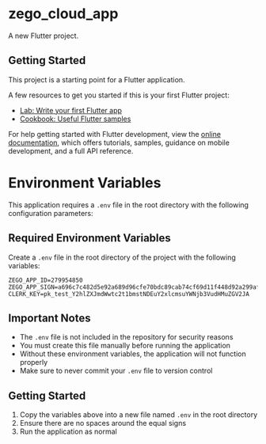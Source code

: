 # zego_cloud_app

A new Flutter project.

## Getting Started

This project is a starting point for a Flutter application.

A few resources to get you started if this is your first Flutter project:

- [Lab: Write your first Flutter app](https://docs.flutter.dev/get-started/codelab)
- [Cookbook: Useful Flutter samples](https://docs.flutter.dev/cookbook)

For help getting started with Flutter development, view the
[online documentation](https://docs.flutter.dev/), which offers tutorials,
samples, guidance on mobile development, and a full API reference.

# Environment Variables

This application requires a `.env` file in the root directory with the following configuration parameters:

## Required Environment Variables

Create a `.env` file in the root directory of the project with the following variables:

```
ZEGO_APP_ID=279954850
ZEGO_APP_SIGN=a696c7c482d5e92a689d96cfe70bdc89cab74cf69d11f448d92a299af8e6c491
CLERK_KEY=pk_test_Y2hlZXJmdWwtc2t1bmstNDEuY2xlcmsuYWNjb3VudHMuZGV2JA
```

## Important Notes

- The `.env` file is not included in the repository for security reasons
- You must create this file manually before running the application
- Without these environment variables, the application will not function properly
- Make sure to never commit your `.env` file to version control

## Getting Started

1. Copy the variables above into a new file named `.env` in the root directory
2. Ensure there are no spaces around the equal signs
3. Run the application as normal